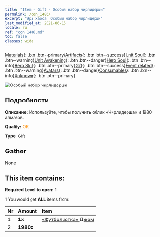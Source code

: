 ```yaml
---
title: "Item - Gift - Особый набор чирлидерши"
permalink: /con_1486/
excerpt: "Эра хаоса  Особый набор чирлидерши"
last_modified_at: 2021-06-15
locale: ru
ref: "con_1486.md"
toc: false
classes: wide
---
```

 [Materials](/ItemsRU/){: .btn .btn--primary}[Artifacts](/ItemsRU/Artifacts/){: .btn .btn--success}[Unit Soul](/ItemsRU/UnitSoul/){: .btn .btn--warning}[Unit Awakening](/ItemsRU/UnitAwakening/){: .btn .btn--danger}[Hero Soul](/ItemsRU/HeroSoul/){: .btn .btn--info}[Hero Skill](/ItemsRU/HeroSkill/){: .btn .btn--primary}[Gift](/ItemsRU/Gift/){: .btn .btn--success}[Event related](/ItemsRU/Events/){: .btn .btn--warning}[Avatars](/ItemsRU/Avatars/){: .btn .btn--danger}[Consumables](/ItemsRU/Consumables/){: .btn .btn--info}[Unknown](/ItemsRU/Unknown/){: .btn .btn--primary}

 ![Особый набор чирлидерши](/images/t/i_907100.png)

## Подробности
 **Описание:** Используйте, чтобы получить облик «Чирлидерша» и 1980 алмазов.

 **Quality:** <span style="color: #FF8C00">OK</span>

 **Type:** Gift

## Gather

  None

## This item contains:

 **Required Level to open:** 1

 1 You would get **ALL** items  from:

  | Nr | Amount |     Item    |
  |:---|:-------|:------------|
  | 1 |  **1x** | [«Футболистка» Джем](/ItemsRU/con_1046/) |  | 
  | 2 |  **1980x** | <i class="fas fa-gem"/> |  | 

